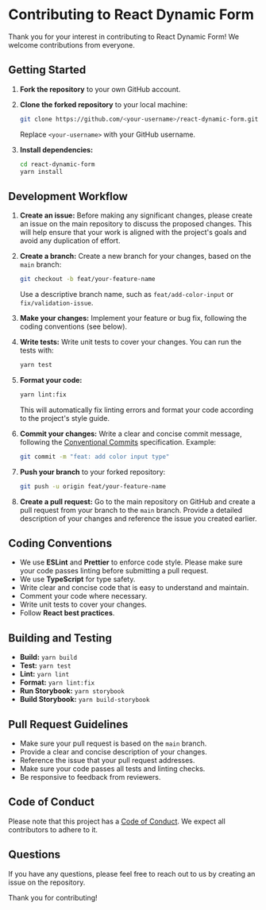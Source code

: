# Contributing to React Dynamic Form

Thank you for your interest in contributing to React Dynamic Form! We welcome contributions from everyone.

## Getting Started

1. **Fork the repository** to your own GitHub account.
2. **Clone the forked repository** to your local machine:

   ```bash
   git clone https://github.com/<your-username>/react-dynamic-form.git
   ```

   Replace `<your-username>` with your GitHub username.

3. **Install dependencies:**

   ```bash
   cd react-dynamic-form
   yarn install
   ```

## Development Workflow

1. **Create an issue:** Before making any significant changes, please create an issue on the main repository to discuss the proposed changes. This will help ensure that your work is aligned with the project's goals and avoid any duplication of effort.
2. **Create a branch:** Create a new branch for your changes, based on the `main` branch:

   ```bash
   git checkout -b feat/your-feature-name
   ```

   Use a descriptive branch name, such as `feat/add-color-input` or `fix/validation-issue`.

3. **Make your changes:** Implement your feature or bug fix, following the coding conventions (see below).
4. **Write tests:** Write unit tests to cover your changes. You can run the tests with:

   ```bash
   yarn test
   ```

5. **Format your code:**

   ```bash
   yarn lint:fix
   ```

   This will automatically fix linting errors and format your code according to the project's style guide.

6. **Commit your changes:** Write a clear and concise commit message, following the [Conventional Commits](https://www.conventionalcommits.org/) specification. Example:

   ```bash
   git commit -m "feat: add color input type"
   ```

7. **Push your branch** to your forked repository:

   ```bash
   git push -u origin feat/your-feature-name
   ```

8. **Create a pull request:** Go to the main repository on GitHub and create a pull request from your branch to the `main` branch. Provide a detailed description of your changes and reference the issue you created earlier.

## Coding Conventions

- We use **ESLint** and **Prettier** to enforce code style. Please make sure your code passes linting before submitting a pull request.
- We use **TypeScript** for type safety.
- Write clear and concise code that is easy to understand and maintain.
- Comment your code where necessary.
- Write unit tests to cover your changes.
- Follow **React best practices**.

## Building and Testing

- **Build:** `yarn build`
- **Test:** `yarn test`
- **Lint:** `yarn lint`
- **Format:** `yarn lint:fix`
- **Run Storybook:** `yarn storybook`
- **Build Storybook:** `yarn build-storybook`

## Pull Request Guidelines

- Make sure your pull request is based on the `main` branch.
- Provide a clear and concise description of your changes.
- Reference the issue that your pull request addresses.
- Make sure your code passes all tests and linting checks.
- Be responsive to feedback from reviewers.

## Code of Conduct

Please note that this project has a [Code of Conduct](./CODE_OF_CONDUCT.md). We expect all contributors to adhere to it.

## Questions

If you have any questions, please feel free to reach out to us by creating an issue on the repository.

Thank you for contributing!
